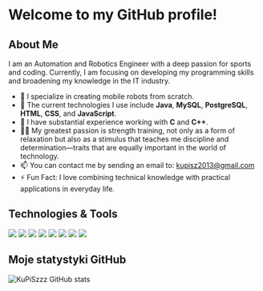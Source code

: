 # Welcome to my GitHub profile!

## About Me
I am an Automation and Robotics Engineer with a deep passion for sports and coding. Currently, I am focusing on developing my programming skills and broadening my knowledge in the IT industry.

- 🔭 I specialize in creating mobile robots from scratch.
- 🌱 The current technologies I use include **Java**, **MySQL**, **PostgreSQL**, **HTML**, **CSS**, and **JavaScript**.
- 💼 I have substantial experience working with **C** and **C++**.
- 🏋️‍♂️ My greatest passion is strength training, not only as a form of relaxation but also as a stimulus that teaches me discipline and determination—traits that are equally important in the world of technology.
- 📫 You can contact me by sending an email to: [kupisz2013@gmail.com](mailto:kupisz2013@gmail.com)
- ⚡ Fun Fact: I love combining technical knowledge with practical applications in everyday life.

## Technologies & Tools
![](https://img.shields.io/badge/code-Java-F89820?style=flat-square&logo=java&logoColor=white)
![](https://img.shields.io/badge/database-MySQL-4479A1?style=flat-square&logo=mysql&logoColor=white)
![](https://img.shields.io/badge/database-PostgreSQL-4169E1?style=flat-square&logo=postgresql&logoColor=white)
![](https://img.shields.io/badge/frontend-HTML5-E34F26?style=flat-square&logo=html5&logoColor=white)
![](https://img.shields.io/badge/frontend-CSS3-1572B6?style=flat-square&logo=css3&logoColor=white)
![](https://img.shields.io/badge/code-JavaScript-F7DF1E?style=flat-square&logo=javascript&logoColor=black)
![](https://img.shields.io/badge/code-C-A8B9CC?style=flat-square&logo=c&logoColor=white)
![](https://img.shields.io/badge/code-C++-00599C?style=flat-square&logo=cplusplus&logoColor=white)



## Moje statystyki GitHub
![KuPiSzzz GitHub stats](https://github-readme-stats.vercel.app/api?username=KuPiSzzz&show_icons=true)

